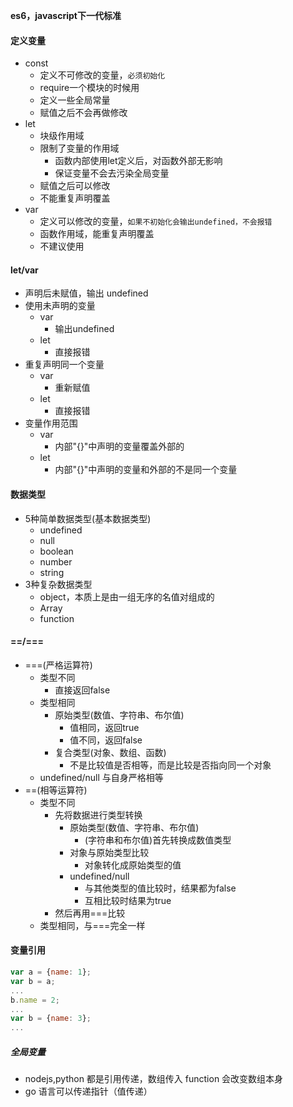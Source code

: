**es6，javascript下一代标准**
#### 定义变量
- const
    + 定义不可修改的变量，`必须初始化`
    + require一个模块的时候用
    + 定义一些全局常量
    + 赋值之后不会再做修改
- let
    + 块级作用域
    + 限制了变量的作用域
        * 函数内部使用let定义后，对函数外部无影响
        * 保证变量不会去污染全局变量
    + 赋值之后可以修改
    + 不能重复声明覆盖
- var
    + 定义可以修改的变量，`如果不初始化会输出undefined，不会报错`
    + 函数作用域，能重复声明覆盖
    + 不建议使用

#### let/var
- 声明后未赋值，输出 undefined
- 使用未声明的变量
    + var
        * 输出undefined
    + let
        * 直接报错
- 重复声明同一个变量
    + var
        * 重新赋值
    + let
        * 直接报错
- 变量作用范围
    + var
        * 内部"{}"中声明的变量覆盖外部的
    + let
        * 内部"{}"中声明的变量和外部的不是同一个变量

#### 数据类型
- 5种简单数据类型(基本数据类型)
    + undefined
    + null
    + boolean
    + number
    + string
- 3种复杂数据类型
    + object，本质上是由一组无序的名值对组成的
    + Array
    + function

#### ==/===
- ===(严格运算符)
    + 类型不同
        * 直接返回false
    + 类型相同
        * 原始类型(数值、字符串、布尔值)
            - 值相同，返回true
            - 值不同，返回false
        * 复合类型(对象、数组、函数)
            - 不是比较值是否相等，而是比较是否指向同一个对象
    + undefined/null 与自身严格相等
- ==(相等运算符)
    + 类型不同
        * 先将数据进行类型转换
            - 原始类型(数值、字符串、布尔值)
                + (字符串和布尔值)首先转换成数值类型
            - 对象与原始类型比较
                + 对象转化成原始类型的值
            -  undefined/null
                +  与其他类型的值比较时，结果都为false
                +  互相比较时结果为true
        * 然后再用===比较
    + 类型相同，与===完全一样

#### 变量引用
```javascript
var a = {name: 1};
var b = a;
...
b.name = 2;
...
var b = {name: 3};
...
```


##### 全局变量
- nodejs,python 都是引用传递，数组传入 function 会改变数组本身
- go 语言可以传递指针（值传递）
